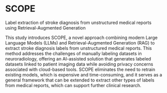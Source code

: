 # SCOPE
Label extraction of stroke diagnosis from unstructured medical reports using Retrieval-Augmented Generation


This study introduces SCOPE, a novel approach combining modern Large Language Models (LLMs) and Retrieval-Augmented Generation (RAG) to extract stroke diagnosis labels from unstructured medical reports. This method addresses the challenges of manually labeling datasets in neuroradiology, offering an AI-assisted solution that generates labeled datasets linked to patient imaging data while avoiding privacy concerns associated with cloud-based tools. SCOPE eliminates the need to retrain existing models, which is expensive and time-consuming, and it serves as a general framework that can be extended to extract other types of labels from medical reports, which can support further clinical research.


